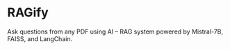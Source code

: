 # RAGify
Ask questions from any PDF using AI – RAG system powered by Mistral-7B, FAISS, and LangChain.
